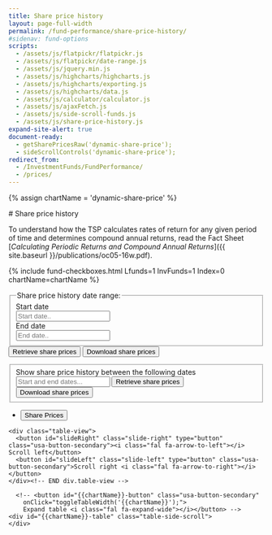 ```yaml
---
title: Share price history
layout: page-full-width
permalink: /fund-performance/share-price-history/
#sidenav: fund-options
scripts:
  - /assets/js/flatpickr/flatpickr.js
  - /assets/js/flatpickr/date-range.js
  - /assets/js/jquery.min.js
  - /assets/js/highcharts/highcharts.js
  - /assets/js/highcharts/exporting.js
  - /assets/js/highcharts/data.js
  - /assets/js/calculator/calculator.js
  - /assets/js/ajaxFetch.js
  - /assets/js/side-scroll-funds.js
  - /assets/js/share-price-history.js
expand-site-alert: true
document-ready:
  - getSharePricesRaw('dynamic-share-price');  
  - sideScrollControls('dynamic-share-price');
redirect_from:
  - /InvestmentFunds/FundPerformance/
  - /prices/
---
```

{% assign chartName = 'dynamic-share-price' %}
<div class="usa-grid centered" markdown="1">
# Share price history

To understand how the TSP calculates rates of return for any given period of time and determines compound annual returns, read the Fact Sheet [_Calculating Periodic Returns and Compound Annual Returns_]({{ site.baseurl }}/publications/oc05-16w.pdf).

{% include fund-checkboxes.html Lfunds=1 InvFunds=1 Index=0 chartName=chartName %}


<section class="date-range">
<form class="share-price-date-range duo" action="javascript:void(0);">
<fieldset>
<legend>Share price history date range:</legend>
<div class="container"><label>
  <div>Start date</div>
  <input id="startDate" placeholder="Start date.." class="date-range" />
</label>
<label>
  <div>End date</div>
  <input id="endDate" placeholder="End date.." class="date-range" />
</label></div>
</fieldset>
<button class="usa-button" onClick="getSharePricesRaw('{{chartName}}');">Retrieve share prices</button>
<button class="usa-button-secondary" onClick='downloadSharePrices();'>
  Download share prices <i class="fal fa-arrow-alt-to-bottom"></i></button>
</form>
</section>

<section class="date-range">
<form class="share-price-date-range" action="javascript:void(0);">
<fieldset>
<label>
  <div>Show share price history between the following dates</div>
  <input id="fundDates" placeholder="Start and end dates..." class="date-range" />
</label>
<button class="usa-button" onClick="getSharePricesRaw('{{chartName}}');">Retrieve share prices</button>
<button class="usa-button-secondary" onClick='downloadSharePrices();'>
  Download share prices <i class="fal fa-arrow-alt-to-bottom"></i></button>
</fieldset>
</form>
</section>
</div> <!-- end div.usa-grid centered -->

<div id="{{chartName}}-div" class="usa-grid-full usa-layout-docs-main_content">
<div class="usa-width-one-whole" markdown="1">
  <section id="{{chartName}}-section" class="share-price-table">
    <ul class="usa-accordion">
      <li>
        <button class="usa-accordion-button" aria-expanded="true" aria-controls="{{ chartName }}">Share Prices</button>
        <div id="{{ chartName }}" class="usa-accordion-content hc-share-price-chart" aria-hidden="false"></div>
      </li>
    </ul>

    <div class="table-view">
      <button id="slideRight" class="slide-right" type="button" class="usa-button-secondary"><i class="fal fa-arrow-to-left"></i> Scroll left</button>
      <button id="slideLeft" class="slide-left" type="button" class="usa-button-secondary">Scroll right <i class="fal fa-arrow-to-right"></i></button>
    </div><!-- END div.table-view -->

      <!-- <button id="{{chartName}}-button" class="usa-button-secondary"
        onClick="toggleTableWidth('{{chartName}}');">
        Expand table <i class="fal fa-expand-wide"></i></button> -->
    <div id="{{chartName}}-table" class="table-side-scroll">
    </div>
  </section>

</div> <!-- END div.usa-width-one-whole -->
</div> <!-- END div.usa-grid-full -->
